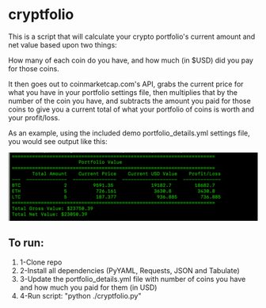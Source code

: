 # cryptfolio

This is a script that will calculate your crypto portfolio's current amount and net value based upon two things:

How many of each coin do you have, and how much (in $USD) did you pay for those coins.

It then goes out to coinmarketcap.com's API, grabs the current price for what you have in your portfolio settings file, then multiplies that by the number of the coin you have, and subtracts the amount you paid for those coins to give you a current total of what your portfolio of coins is worth and your profit/loss.

As an example, using the included demo portfolio_details.yml settings file, you would see output like this:

![Image](output.png)

## To run:
<ol>
<li>1-Clone repo</li>
<li>2-Install all dependencies (PyYAML, Requests, JSON and Tabulate)</li>
<li>3-Update the portfolio_details.yml file with number of coins you have and how much you paid for them (in USD)</li>
<li>4-Run script:  "python ./cryptfolio.py"</li>
</ol>
